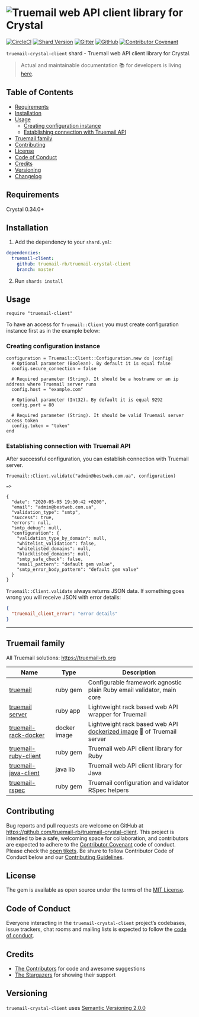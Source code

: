 # ![Truemail web API client library for Crystal](https://truemail-rb.org/assets/images/truemail_logo.png)

[![CircleCI](https://circleci.com/gh/truemail-rb/truemail-crystal-client/tree/develop.svg?style=svg)](https://circleci.com/gh/truemail-rb/truemail-crystal-client/tree/develop)
[![Shard Version](https://img.shields.io/github/v/release/truemail-rb/truemail-crystal-client)](https://github.com/truemail-rb/truemail-crystal-client/releases)
[![Gitter](https://badges.gitter.im/truemail-rb/community.svg)](https://gitter.im/truemail-rb/community?utm_source=badge&utm_medium=badge&utm_campaign=pr-badge)
[![GitHub](https://img.shields.io/github/license/truemail-rb/truemail-crystal-client)](LICENSE.txt)
[![Contributor Covenant](https://img.shields.io/badge/Contributor%20Covenant-v1.4%20adopted-ff69b4.svg)](CODE_OF_CONDUCT.md)

`truemail-crystal-client` shard - Truemail web API client library for Crystal.

> Actual and maintainable documentation :books: for developers is living [here](https://truemail-rb.org/truemail-crystal-client).

## Table of Contents

- [Requirements](#requirements)
- [Installation](#installation)
- [Usage](#usage)
  - [Creating configuration instance](#creating-configuration-instance)
  - [Establishing connection with Truemail API](#establishing-connection-with-truemail-api)
- [Truemail family](#truemail-family)
- [Contributing](#contributing)
- [License](#license)
- [Code of Conduct](#code-of-conduct)
- [Credits](#credits)
- [Versioning](#versioning)
- [Changelog](CHANGELOG.md)

## Requirements

Crystal 0.34.0+

## Installation

1. Add the dependency to your `shard.yml`:

```yaml
dependencies:
  truemail-client:
    github: truemail-rb/truemail-crystal-client
    branch: master
```

2. Run `shards install`

## Usage

```crystal
require "truemail-client"
```

To have an access for `Truemail::Client` you must create configuration instance first as in the example below:

### Creating configuration instance

```crystal
configuration = Truemail::Client::Configuration.new do |config|
  # Optional parameter (Boolean). By default it is equal false
  config.secure_connection = false

  # Required parameter (String). It should be a hostname or an ip address where Truemail server runs
  config.host = "example.com"

  # Optional parameter (Int32). By default it is equal 9292
  config.port = 80

  # Required parameter (String). It should be valid Truemail server access token
  config.token = "token"
end
```

### Establishing connection with Truemail API

After successful configuration, you can establish connection with Truemail server.

```crystal
Truemail::Client.validate("admin@bestweb.com.ua", configuration)

=>

{
  "date": "2020-05-05 19:30:42 +0200",
  "email": "admin@bestweb.com.ua",
  "validation_type": "smtp",
  "success": true,
  "errors": null,
  "smtp_debug": null,
  "configuration": {
    "validation_type_by_domain": null,
    "whitelist_validation": false,
    "whitelisted_domains": null,
    "blacklisted_domains": null,
    "smtp_safe_check": false,
    "email_pattern": "default gem value",
    "smtp_error_body_pattern": "default gem value"
  }
}
```

`Truemail::Client.validate` always returns JSON data. If something goes wrong you will receive JSON with error details:

```json
{
  "truemail_client_error": "error details"
}
```

---

## Truemail family

All Truemail solutions: https://truemail-rb.org

| Name | Type | Description |
| --- | --- | --- |
| [truemail](https://github.com/truemail-rb/truemail) | ruby gem | Configurable framework agnostic plain Ruby email validator, main core |
| [truemail server](https://github.com/truemail-rb/truemail-rack) | ruby app | Lightweight rack based web API wrapper for Truemail |
| [truemail-rack-docker](https://github.com/truemail-rb/truemail-rack-docker-image) | docker image | Lightweight rack based web API [dockerized image](https://hub.docker.com/r/truemail/truemail-rack) :whale: of Truemail server |
| [truemail-ruby-client](https://github.com/truemail-rb/truemail-ruby-client) | ruby gem | Truemail web API client library for Ruby |
| [truemail-java-client](https://github.com/truemail-rb/truemail-java-client) | java lib | Truemail web API client library for Java |
| [truemail-rspec](https://github.com/truemail-rb/truemail-rspec) | ruby gem | Truemail configuration and validator RSpec helpers |

## Contributing

Bug reports and pull requests are welcome on GitHub at https://github.com/truemail-rb/truemail-crystal-client. This project is intended to be a safe, welcoming space for collaboration, and contributors are expected to adhere to the [Contributor Covenant](http://contributor-covenant.org) code of conduct. Please check the [open tikets](https://github.com/truemail-rb/truemail-crystal-client/issues). Be shure to follow Contributor Code of Conduct below and our [Contributing Guidelines](CONTRIBUTING.md).

## License

The gem is available as open source under the terms of the [MIT License](https://opensource.org/licenses/MIT).

## Code of Conduct

Everyone interacting in the `truemail-crystal-client` project’s codebases, issue trackers, chat rooms and mailing lists is expected to follow the [code of conduct](CODE_OF_CONDUCT.md).

## Credits

- [The Contributors](https://github.com/truemail-rb/truemail-crystal-client/graphs/contributors) for code and awesome suggestions
- [The Stargazers](https://github.com/truemail-rb/truemail-crystal-client/stargazers) for showing their support

## Versioning

`truemail-crystal-client` uses [Semantic Versioning 2.0.0](https://semver.org)
